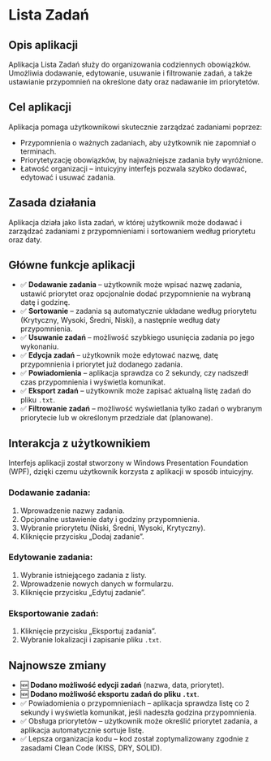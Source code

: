 # Lista Zadań

## Opis aplikacji
Aplikacja Lista Zadań służy do organizowania codziennych obowiązków. Umożliwia dodawanie, edytowanie, usuwanie i filtrowanie zadań, a także ustawianie przypomnień na określone daty oraz nadawanie im priorytetów.

## Cel aplikacji
Aplikacja pomaga użytkownikowi skutecznie zarządzać zadaniami poprzez:

- Przypomnienia o ważnych zadaniach, aby użytkownik nie zapomniał o terminach.
- Priorytetyzację obowiązków, by najważniejsze zadania były wyróżnione.
- Łatwość organizacji – intuicyjny interfejs pozwala szybko dodawać, edytować i usuwać zadania.

## Zasada działania
Aplikacja działa jako lista zadań, w której użytkownik może dodawać i zarządzać zadaniami z przypomnieniami i sortowaniem według priorytetu oraz daty.

## Główne funkcje aplikacji
- ✅ **Dodawanie zadania** – użytkownik może wpisać nazwę zadania, ustawić priorytet oraz opcjonalnie dodać przypomnienie na wybraną datę i godzinę.
- ✅ **Sortowanie** – zadania są automatycznie układane według priorytetu (Krytyczny, Wysoki, Średni, Niski), a następnie według daty przypomnienia.
- ✅ **Usuwanie zadań** – możliwość szybkiego usunięcia zadania po jego wykonaniu.
- ✅ **Edycja zadań** – użytkownik może edytować nazwę, datę przypomnienia i priorytet już dodanego zadania.
- ✅ **Powiadomienia** – aplikacja sprawdza co 2 sekundy, czy nadszedł czas przypomnienia i wyświetla komunikat.
- ✅ **Eksport zadań** – użytkownik może zapisać aktualną listę zadań do pliku `.txt`.
- ✅ **Filtrowanie zadań** – możliwość wyświetlania tylko zadań o wybranym priorytecie lub w określonym przedziale dat (planowane).

## Interakcja z użytkownikiem
Interfejs aplikacji został stworzony w Windows Presentation Foundation (WPF), dzięki czemu użytkownik korzysta z aplikacji w sposób intuicyjny.

### Dodawanie zadania:
1. Wprowadzenie nazwy zadania.
2. Opcjonalne ustawienie daty i godziny przypomnienia.
3. Wybranie priorytetu (Niski, Średni, Wysoki, Krytyczny).
4. Kliknięcie przycisku „Dodaj zadanie”.

### Edytowanie zadania:
1. Wybranie istniejącego zadania z listy.
2. Wprowadzenie nowych danych w formularzu.
3. Kliknięcie przycisku „Edytuj zadanie”.

### Eksportowanie zadań:
1. Kliknięcie przycisku „Eksportuj zadania”.
2. Wybranie lokalizacji i zapisanie pliku `.txt`.

## Najnowsze zmiany
- 🆕 **Dodano możliwość edycji zadań** (nazwa, data, priorytet).
- 🆕 **Dodano możliwość eksportu zadań do pliku `.txt`**.
- ✅ Powiadomienia o przypomnieniach – aplikacja sprawdza listę co 2 sekundy i wyświetla komunikat, jeśli nadeszła godzina przypomnienia.
- ✅ Obsługa priorytetów – użytkownik może określić priorytet zadania, a aplikacja automatycznie sortuje listę.
- ✅ Lepsza organizacja kodu – kod został zoptymalizowany zgodnie z zasadami Clean Code (KISS, DRY, SOLID).
